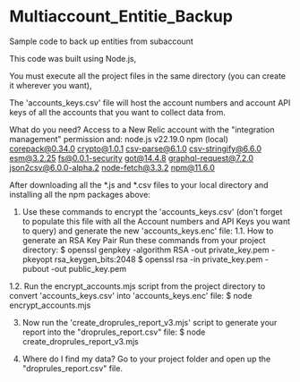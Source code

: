 # Multiaccount_Entitie_Backup
Sample code to back up entities from subaccount

This code was built using Node.js,

You must execute all the project files in the same directory (you can create it wherever you want),

The 'accounts_keys.csv' file will host the account numbers and account API keys of all the accounts that you want to collect data from.

What do you need? Access to a New Relic account with the "integration management" permission and:
node.js v22.19.0 npm (local)
corepack@0.34.0
crypto@1.0.1
csv-parse@6.1.0
csv-stringify@6.6.0
esm@3.2.25
fs@0.0.1-security
got@14.4.8
graphql-request@7.2.0
json2csv@6.0.0-alpha.2
node-fetch@3.3.2
npm@11.6.0

After downloading all the *.js and *.csv files to your local directory and installing all the npm packages above:

1. Use these commands to encrypt the 'accounts_keys.csv' (don't forget to populate this file with all the Account numbers and API Keys you want to query) and generate the new 'accounts_keys.enc' file:
1.1. How to generate an RSA Key Pair Run these commands from your project directory:
$ openssl genpkey -algorithm RSA -out private_key.pem -pkeyopt rsa_keygen_bits:2048
$ openssl rsa -in private_key.pem -pubout -out public_key.pem

1.2. Run the encrypt_accounts.mjs script from the project directory to convert 'accounts_keys.csv' into 'accounts_keys.enc' file:
$ node encrypt_accounts.mjs

3. Now run the 'create_droprules_report_v3.mjs' script to generate your report into the "droprules_report.csv" file:
$ node create_droprules_report_v3.mjs

5. Where do I find my data? Go to your project folder and open up the "droprules_report.csv" file.
